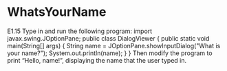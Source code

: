 # WhatsYourName
E1.15  Type in and run the following program: import javax.swing.JOptionPane; public class DialogViewer {   public static void main(String[] args)   {      String name = JOptionPane.showInputDialog("What is your name?");      System.out.println(name);   } } Then modify the program to print “Hello, name!”, displaying the name that the user typed in. 
